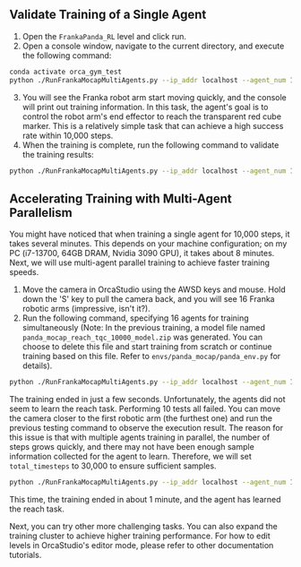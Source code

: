 ## Validate Training of a Single Agent

1. Open the `FrankaPanda_RL` level and click run.
2. Open a console window, navigate to the current directory, and execute the following command:

```bash
conda activate orca_gym_test
python ./RunFrankaMocapMultiAgents.py --ip_addr localhost --agent_num 1 --task reach --model_type tqc --run_mode training --total_timesteps 10000
```
3. You will see the Franka robot arm start moving quickly, and the console will print out training information. In this task, the agent's goal is to control the robot arm's end effector to reach the transparent red cube marker. This is a relatively simple task that can achieve a high success rate within 10,000 steps.
4. When the training is complete, run the following command to validate the training results:

```bash
python ./RunFrankaMocapMultiAgents.py --ip_addr localhost --agent_num 1 --task reach --model_type tqc --run_mode testing --total_timesteps 10000
```

## Accelerating Training with Multi-Agent Parallelism

You might have noticed that when training a single agent for 10,000 steps, it takes several minutes. This depends on your machine configuration; on my PC (i7-13700, 64GB DRAM, Nvidia 3090 GPU), it takes about 8 minutes. Next, we will use multi-agent parallel training to achieve faster training speeds.

1. Move the camera in OrcaStudio using the AWSD keys and mouse. Hold down the 'S' key to pull the camera back, and you will see 16 Franka robotic arms (impressive, isn't it?).
2. Run the following command, specifying 16 agents for training simultaneously (Note: In the previous training, a model file named `panda_mocap_reach_tqc_10000_model.zip` was generated. You can choose to delete this file and start training from scratch or continue training based on this file. Refer to `envs/panda_mocap/panda_env.py` for details).
```bash
python ./RunFrankaMocapMultiAgents.py --ip_addr localhost --agent_num 16 --task reach --model_type tqc --run_mode training --total_timesteps 10000
```

The training ended in just a few seconds. Unfortunately, the agents did not seem to learn the reach task. Performing 10 tests all failed. You can move the camera closer to the first robotic arm (the furthest one) and run the previous testing command to observe the execution result. The reason for this issue is that with multiple agents training in parallel, the number of steps grows quickly, and there may not have been enough sample information collected for the agent to learn. Therefore, we will set `total_timesteps` to 30,000 to ensure sufficient samples.
```bash
python ./RunFrankaMocapMultiAgents.py --ip_addr localhost --agent_num 16 --task reach --model_type tqc --run_mode training --total_timesteps 30000
```
This time, the training ended in about 1 minute, and the agent has learned the reach task.

Next, you can try other more challenging tasks. You can also expand the training cluster to achieve higher training performance. For how to edit levels in OrcaStudio's editor mode, please refer to other documentation tutorials.